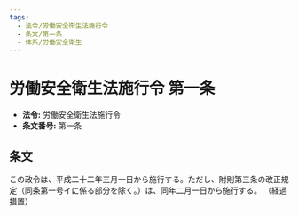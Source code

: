 ```yaml
---
tags:
  - 法令/労働安全衛生法施行令
  - 条文/第一条
  - 体系/労働安全衛生
---
```

# 労働安全衛生法施行令 第一条

- **法令:** 労働安全衛生法施行令
- **条文番号:** 第一条

## 条文
この政令は、平成二十二年三月一日から施行する。ただし、附則第三条の改正規定（同条第一号イに係る部分を除く。）は、同年二月一日から施行する。
（経過措置）

